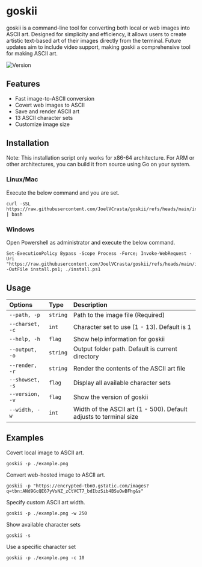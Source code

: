 # goskii

goskii is a command-line tool for converting both local or web images into ASCII art. Designed for simplicity and efficiency, it allows users to create artistic text-based art of their images directly from the terminal.
Future updates aim to include video support, making goskii a comprehensive tool for making ASCII art.

![Version](https://img.shields.io/badge/Version-1.0-blue.svg)

## Features

- Fast image-to-ASCII conversion
- Covert web images to ASCII
- Save and render ASCII art
- 13 ASCII character sets
- Customize image size

## Installation

Note: This installation script only works for x86-64 architecture. For ARM or other architectures, you can build it from source using Go on your system.

### Linux/Mac

Execute the below command and you are set.

```
curl -sSL https://raw.githubusercontent.com/JoelVCrasta/goskii/refs/heads/main/install.sh | bash
```

### Windows

Open Powershell as administrator and execute the below command.

```
Set-ExecutionPolicy Bypass -Scope Process -Force; Invoke-WebRequest -Uri "https://raw.githubusercontent.com/JoelVCrasta/goskii/refs/heads/main/install.ps1" -OutFile install.ps1; ./install.ps1
```

## Usage

| Options         | Type     | Description                                                        |
| :-------------- | :------- | :----------------------------------------------------------------- |
| `--path, -p`    | `string` | Path to the image file (Required)                                  |
| `--charset, -c` | `int`    | Character set to use (1 - 13). Default is 1                        |
| `--help, -h`    | `flag`   | Show help information for goskii                                   |
| `--output, -o`  | `string` | Output folder path. Default is current directory                   |
| `--render, -r`  | `string` | Render the contents of the ASCII art file                          |
| `--showset, -s` | `flag`   | Display all available character sets                               |
| `--version, -v` | `flag`   | Show the version of goskii                                         |
| `--width, -w`   | `int`    | Width of the ASCII art (1 - 500). Default adjusts to terminal size |

## Examples

Covert local image to ASCII art.

```
goskii -p ./example.png
```

Convert web-hosted image to ASCII art.

```
goskii -p "https://encrypted-tbn0.gstatic.com/images?q=tbn:ANd9GcQE67yVsNZ_zCtVCT7_bdIbzSib4BSuOwBFhg&s"
```

Specify custom ASCII art width.

```
goskii -p ./example.png -w 250
```

Show available character sets

```
goskii -s
```

Use a specific character set

```
goskii -p ./example.png -c 10
```
